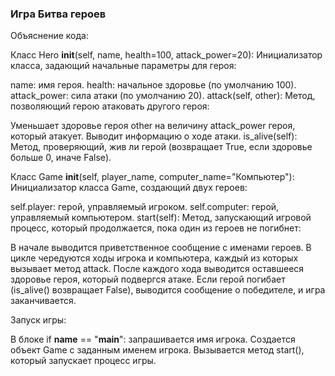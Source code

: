 ### Игра Битва героев
Объяснение кода:

Класс Hero
__init__(self, name, health=100, attack_power=20): Инициализатор класса, задающий начальные параметры для героя:

name: имя героя.
health: начальное здоровье (по умолчанию 100).
attack_power: сила атаки (по умолчанию 20).
attack(self, other): Метод, позволяющий герою атаковать другого героя:

Уменьшает здоровье героя other на величину attack_power героя, который атакует.
Выводит информацию о ходе атаки.
is_alive(self): Метод, проверяющий, жив ли герой (возвращает True, если здоровье больше 0, иначе False).

Класс Game
__init__(self, player_name, computer_name="Компьютер"): Инициализатор класса Game, создающий двух героев:

self.player: герой, управляемый игроком.
self.computer: герой, управляемый компьютером.
start(self): Метод, запускающий игровой процесс, который продолжается, пока один из героев не погибнет:

В начале выводится приветственное сообщение с именами героев.
В цикле чередуются ходы игрока и компьютера, каждый из которых вызывает метод attack.
После каждого хода выводится оставшееся здоровье героя, который подвергся атаке.
Если герой погибает (is_alive() возвращает False), выводится сообщение о победителе, и игра заканчивается.
 
Запуск игры:

В блоке if __name__ == "__main__": запрашивается имя игрока.
Создается объект Game с заданным именем игрока.
Вызывается метод start(), который запускает процесс игры.
 
